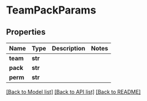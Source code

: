 # TeamPackParams

## Properties
Name | Type | Description | Notes
------------ | ------------- | ------------- | -------------
**team** | **str** |  | 
**pack** | **str** |  | 
**perm** | **str** |  | 

[[Back to Model list]](../README.md#documentation-for-models) [[Back to API list]](../README.md#documentation-for-api-endpoints) [[Back to README]](../README.md)


